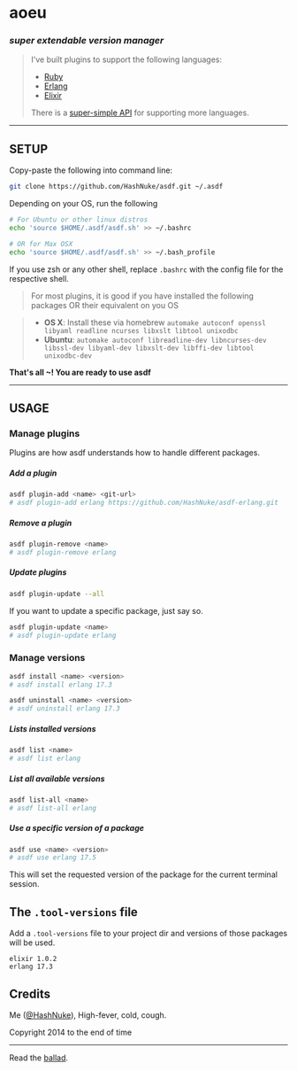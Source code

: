 # aoeu
### _super extendable version manager_

> I've built plugins to support the following languages:
> * [Ruby](https://github.com/HashNuke/asdf-ruby)
> * [Erlang](https://github.com/HashNuke/asdf-erlang)
> * [Elixir](https://github.com/HashNuke/asdf-elixir)
>
> There is a [super-simple API](https://github.com/HashNuke/asdf/blob/master/docs/creating-plugins.md) for supporting more languages.

---

## SETUP

Copy-paste the following into command line:

```bash
git clone https://github.com/HashNuke/asdf.git ~/.asdf

```

Depending on your OS, run the following
```bash
# For Ubuntu or other linux distros
echo 'source $HOME/.asdf/asdf.sh' >> ~/.bashrc

# OR for Max OSX
echo 'source $HOME/.asdf/asdf.sh' >> ~/.bash_profile
```

If you use zsh or any other shell, replace `.bashrc` with the config file for the respective shell.

> For most plugins, it is good if you have installed the following packages OR their equivalent on you OS

> * **OS X**: Install these via homebrew `automake autoconf openssl libyaml readline ncurses libxslt libtool unixodbc`
> * **Ubuntu**: `automake autoconf libreadline-dev libncurses-dev libssl-dev libyaml-dev libxslt-dev libffi-dev libtool unixodbc-dev`

**That's all ~! You are ready to use asdf**

-----------------------

## USAGE

### Manage plugins

Plugins are how asdf understands how to handle different packages.


##### Add a plugin

```bash
asdf plugin-add <name> <git-url>
# asdf plugin-add erlang https://github.com/HashNuke/asdf-erlang.git
```

##### Remove a plugin

```bash
asdf plugin-remove <name>
# asdf plugin-remove erlang
```


##### Update plugins

```bash
asdf plugin-update --all
```

If you want to update a specific package, just say so.

```bash
asdf plugin-update <name>
# asdf plugin-update erlang
```

### Manage versions

```bash
asdf install <name> <version>
# asdf install erlang 17.3

asdf uninstall <name> <version>
# asdf uninstall erlang 17.3
```

##### Lists installed versions

```bash
asdf list <name>
# asdf list erlang
```

##### List all available versions

```bash
asdf list-all <name>
# asdf list-all erlang
```

##### Use a specific version of a package

```bash
asdf use <name> <version>
# asdf use erlang 17.5
```

This will set the requested version of the package for the current terminal session.

## The `.tool-versions` file

Add a `.tool-versions` file to your project dir and versions of those packages will be used.

```
elixir 1.0.2
erlang 17.3
```

## Credits

Me ([@HashNuke](http://github.com/HashNuke)), High-fever, cold, cough.

Copyright 2014 to the end of time

-------

Read the [ballad](https://github.com/HashNuke/asdf/blob/master/ballad-of-asdf.md).
